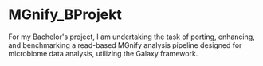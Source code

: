 # MGnify_BProjekt
For my Bachelor's project, I am undertaking the task of porting, enhancing, and benchmarking a read-based MGnify analysis pipeline designed for microbiome data analysis, utilizing the Galaxy framework. 
